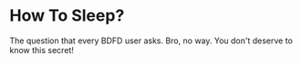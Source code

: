 # How To Sleep?
The question that every BDFD user asks.
Bro, no way. You don't deserve to know this secret! 
